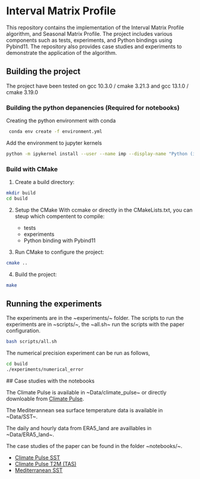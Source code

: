
# Interval Matrix Profile

This repository contains the implementation of the Interval Matrix Profile algorithm, and Seasonal Matrix Profile. The project includes various components such as tests, experiments, and Python bindings using Pybind11. The repository also provides case studies and experiments to demonstrate the application of the algorithm.

## Building the project

The project have been tested on gcc 10.3.0 / cmake 3.21.3 and gcc 13.1.0 / cmake 3.19.0


### Building the python depanencies (Required for notebooks)

Creating the python environment with conda
```sh
 conda env create -f environment.yml
```
Add the environment to jupyter kernels
```sh
python -m ipykernel install --user --name imp --display-name "Python (imp)"
```


### Build with CMake

1. Create a build directory:
```sh
mkdir build
cd build
```
2.  Setup the CMake
    With ccmake or directly in the CMakeLists.txt, you can steup which compentent to compile:
    - tests
    - experiments
    - Python binding with Pybind11

3. Run CMake to configure the project:
```sh
cmake ..
```

4. Build the project:
```sh
make
```

## Running the experiments

The experiments are in the ~experiments/~ folder. 
The scripts to run the  experiments are in ~scripts/~, the ~all.sh~ run the scripts with the paper configuration.
```sh
bash scripts/all.sh
```


The numerical precision experiment can be run as follows,
```sh
cd build
./experiments/numerical_error
```



## Case studies with the notebooks 

The Climate Pulse is available in ~Data/climate_pulse~ or directly downloable from [Climate Pulse](https://pulse.climate.copernicus.eu/).

The Mediterannean sea surface temperature data is available in ~Data/SST~.

The daily and hourly data from ERA5_land are availlables in ~Data/ERA5_land~.

The case studies of the paper can be found in the folder ~notebooks/~.

- [Climate Pulse SST](notebooks/climate_pulse_SST_2024.ipynb)
- [Climate Pulse T2M (TAS)](notebooks/climate_pulse_T2M_2023.ipynb)
- [Mediterranean SST](medi_sst_pybind.ipynb)